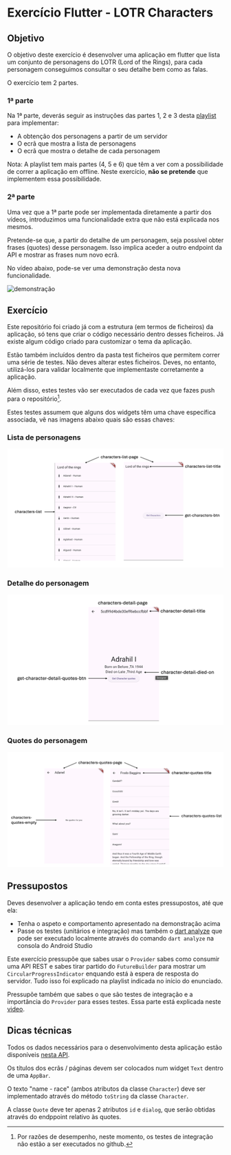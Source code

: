 # Exercício Flutter - LOTR Characters

## Objetivo

O objetivo deste exercício é desenvolver uma aplicação em flutter que lista um conjunto de personagens do LOTR (Lord of the Rings),
para cada personagem conseguimos consultar o seu detalhe bem como as falas.

O exercício tem 2 partes. 

### 1ª parte

Na 1ª parte, deverás seguir as instruções das partes 1, 2 e 3 desta [playlist](https://www.youtube.com/watch?v=x0tIkh1vb7k&list=PLGtUp9f8b5M2hktI5znPykHod2zl5td8g&ab) 
para implementar:
- A obtenção dos personagens a partir de um servidor
- O ecrã que mostra a lista de personagens
- O ecrã que mostra o detalhe de cada personagem

Nota: A playlist tem mais partes (4, 5 e 6) que têm a ver com a possibilidade de correr a aplicação em offline. Neste exercício, **não se pretende**
que implementem essa possibilidade.

### 2ª parte

Uma vez que a 1ª parte pode ser implementada diretamente a partir dos vídeos, introduzimos uma funcionalidade extra que não está explicada
nos mesmos.

Pretende-se que, a partir do detalhe de um personagem, seja possível obter frases (quotes) desse personagem. Isso implica aceder a
outro endpoint da API e mostrar as frases num novo ecrã.

No vídeo abaixo, pode-se ver uma demonstração desta nova funcionalidade.

![demonstração](./docs/demo.gif)

## Exercício

Este repositório foi criado já com a estrutura (em termos de ficheiros) da aplicação, só tens que criar o código necessário
dentro desses ficheiros. Já existe algum código criado para customizar o tema da aplicação.

Estão também incluídos dentro da pasta test ficheiros que permitem correr uma série de testes. Não deves alterar
estes ficheiros. Deves, no entanto, utilizá-los para validar localmente que implementaste corretamente a aplicação.

Além disso, estes testes vão ser executados de cada vez que fazes push para o repositório[^1].

Estes testes assumem que alguns dos widgets têm uma chave específica associada, vê nas imagens abaixo quais são essas chaves:

### Lista de personagens

![chaves dos widgets](./docs/list.png)

### Detalhe do personagem

![chaves dos widgets](./docs/detail.png)

### Quotes do personagem

![chaves dos widgets](./docs/quotes.png)

## Pressupostos

Deves desenvolver a aplicação tendo em conta estes pressupostos, até que ela:
* Tenha o aspeto e comportamento apresentado na demonstração acima
* Passe os testes (unitários e integração) mas também o [dart analyze](https://dart.dev/tools/dart-analyze) que pode ser executado localmente através do comando `dart analyze` na consola do Android Studio

Este exercício pressupõe que sabes usar o `Provider` sabes como consumir uma API REST e sabes tirar partido do `FutureBuilder` para mostrar um `CircularProgressIndicator` enquando está à espera
de resposta do servidor. Tudo isso foi explicado na playlist indicada no início do enunciado.

Pressupõe também que sabes o que são testes de integração e a importância do `Provider` para esses testes. Essa parte está explicada
neste [video](https://www.youtube.com/watch?v=22WyA_NVkLk).

## Dicas técnicas
Todos os dados necessários para o desenvolvimento desta aplicação estão disponíveis [nesta API](https://the-one-api.dev).

Os títulos dos ecrãs / páginas devem ser colocados num widget `Text` dentro de uma `AppBar`.

O texto "name - race" (ambos atributos da classe `Character`) deve ser implementado através do método `toString` da classe `Character`.

A classe `Quote` deve ter apenas 2 atributos `id` e `dialog`, que serão obtidas através do endppoint relativo às quotes.

[^1]: Por razões de desempenho, neste momento, os testes de integração não estão a ser executados no github.